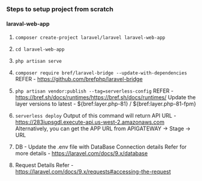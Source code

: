 ### Steps to setup project from scratch

#### laraval-web-app

1. `composer create-project laravel/laravel laravel-web-app`

2. `cd laravel-web-app`

3. `php artisan serve`

4. `composer require bref/laravel-bridge --update-with-dependencies`
   REFER - https://github.com/brefphp/laravel-bridge

5. `php artisan vendor:publish --tag=serverless-config`
   REFER - https://bref.sh/docs/runtimes/https://bref.sh/docs/runtimes/
   Update the layer versions to latest - ${bref:layer.php-81} / ${bref:layer.php-81-fpm}

6. `serverless deploy`
   Output of this command will return API URL - https://283iupsgdl.execute-api.us-west-2.amazonaws.com
   Alternatively, you can get the APP URL from APIGATEWAY -> Stage -> URL

7. DB - Update the .env file with DataBase Connection details
   Refer for more details - https://laravel.com/docs/9.x/database

8. Request Details
   Refer - https://laravel.com/docs/9.x/requests#accessing-the-request
